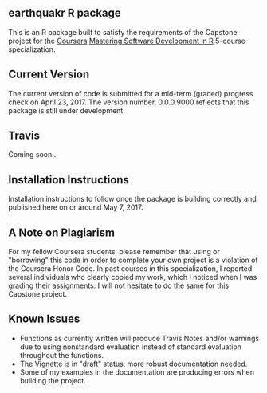 ## earthquakr R package

This is an R package built to satisfy the requirements of the Capstone project for the [Coursera](http://www.coursera.org) [Mastering Software Development in R](https://www.coursera.org/specializations/r) 5-course specialization.

## Current Version

The current version of code is submitted for a mid-term (graded) progress check on April 23, 2017. The version number, 0.0.0.9000 reflects that this package is still under development.

## Travis

Coming soon...

## Installation Instructions

Installation instructions to follow once the package is building correctly and published here on or around May 7, 2017.

## A Note on Plagiarism

For my fellow Coursera students, please remember that using or "borrowing" this code in order to complete your own project is a violation of the Coursera Honor Code. In past courses in this specialization, I reported several individuals who clearly copied my work, which I noticed when I was grading their assignments.  I will not hesitate to do the same for this Capstone project.  

## Known Issues

  * Functions as currently written will produce Travis Notes and/or warnings due to using nonstandard evaluation instead of standard evaluation throughout the functions.  
  * The Vignette is in "draft" status, more robust documentation needed. 
  * Some of my examples in the documentation are producing errors when building the project.  
